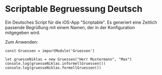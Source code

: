 # Scriptable Begruessung Deutsch
 Ein Deutsches Script für die iOS-App "Scriptable". Es generiert eine Zeitlich passende Begrüßung mit einem Namen, der in der Konfiguration mitgegeben wird.

Zum Anwenden:

    const Gruessen = importModule('Gruessen')

    let gruesseNiklas = new Gruessen("Herr Mustermann", "Max")
    console.log(gruesseNiklas.informellGruessen())
    console.log(gruesseNiklas.formellGruessen())